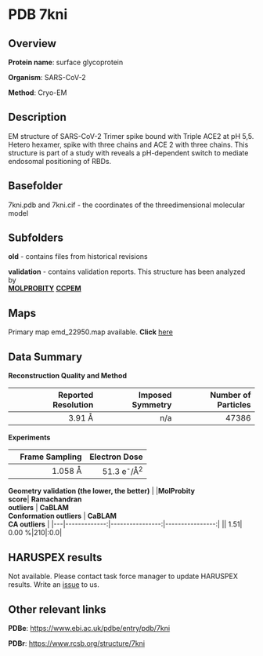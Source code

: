 # PDB 7kni

## Overview

**Protein name**: surface glycoprotein

**Organism**: SARS-CoV-2

**Method**: Cryo-EM

## Description

EM structure of SARS-CoV-2 Trimer spike bound with Triple ACE2 at pH 5,5. Hetero hexamer, spike with three chains and ACE 2 with three chains. This structure is part of a study with reveals a pH-dependent switch to mediate endosomal positioning of RBDs.

## Basefolder

7kni.pdb and 7kni.cif - the coordinates of the threedimensional molecular model

## Subfolders



**old** - contains files from historical revisions

**validation** - contains validation reports. This structure has been analyzed by <br>  [**MOLPROBITY**](https://github.com/thorn-lab/coronavirus_structural_task_force/tree/master/pdb/surface_glycoprotein/SARS-CoV-2/7kni/validation/molprobity)   [**CCPEM**](https://github.com/thorn-lab/coronavirus_structural_task_force/tree/master/pdb/surface_glycoprotein/SARS-CoV-2/7kni/validation/ccpem-validation) 



## Maps

Primary map emd_22950.map available. **Click** [here](http://ftp.wwpdb.org/pub/emdb/structures/EMD-22950/map/) 

## Data Summary
**Reconstruction Quality and Method**

|   | Reported Resolution | Imposed Symmetry | Number of Particles |
|---|-------------:|----------------:|--------------:|
|   |3.91 Å|n/a|47386|

**Experiments**

|   | Frame Sampling | Electron Dose |
|---|-------------:|----------------:|
|   |1.058 Å|51.3 e<sup>-</sup>/Å<sup>2</sup>|

**Geometry validation (the lower, the better)**
|   |**MolProbity<br>score**| **Ramachandran<br>outliers** | **CaBLAM<br>Conformation outliers** | **CaBLAM<br>CA outliers** |
|---|-------------:|----------------:|----------------:|
||  1.51|  0.00 %|210|:0.0|

## HARUSPEX results

Not available. Please contact task force manager to update HARUSPEX results. Write an [issue](https://github.com/thorn-lab/coronavirus_structural_task_force/issues) to us.

## Other relevant links 
**PDBe**:  https://www.ebi.ac.uk/pdbe/entry/pdb/7kni
 
**PDBr**: https://www.rcsb.org/structure/7kni 
